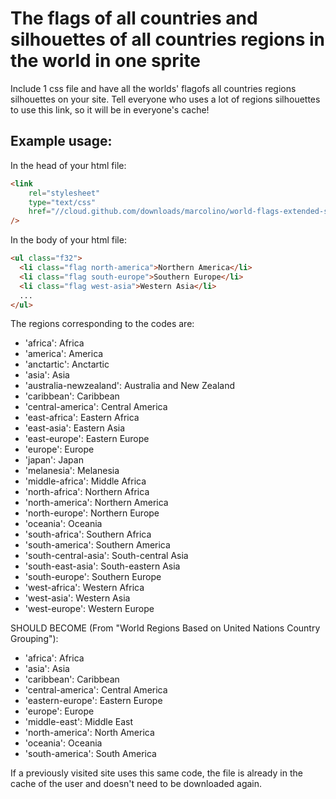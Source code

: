 # The flags of all countries and silhouettes of all countries regions in the world in one sprite

Include 1 css file and have all the worlds' flagofs all countries regions silhouettes on your site. Tell everyone who uses a lot of regions silhouettes to use this link, so it will be in everyone's cache!

## Example usage:

In the head of your html file:

```html
<link
    rel="stylesheet"
    type="text/css"
    href="//cloud.github.com/downloads/marcolino/world-flags-extended-sprite/flags32.css"
/>
```

In the body of your html file:

```html
<ul class="f32">
  <li class="flag north-america">Northern America</li>
  <li class="flag south-europe">Southern Europe</li>
  <li class="flag west-asia">Western Asia</li>
  ...
</ul>
```

The regions corresponding to the codes are:

- 'africa':               Africa
- 'america':              America
- 'anctartic':            Anctartic
- 'asia':                 Asia
- 'australia-newzealand': Australia and New Zealand
- 'caribbean':            Caribbean
- 'central-america':      Central America
- 'east-africa':          Eastern Africa
- 'east-asia':            Eastern Asia
- 'east-europe':          Eastern Europe
- 'europe':               Europe
- 'japan':                Japan
- 'melanesia':            Melanesia
- 'middle-africa':        Middle Africa
- 'north-africa':         Northern Africa
- 'north-america':        Northern America
- 'north-europe':         Northern Europe
- 'oceania':              Oceania
- 'south-africa':         Southern Africa
- 'south-america':        Southern America
- 'south-central-asia':   South-central Asia
- 'south-east-asia':      South-eastern Asia
- 'south-europe':         Southern Europe
- 'west-africa':          Western Africa
- 'west-asia':            Western Asia
- 'west-europe':          Western Europe

SHOULD BECOME (From "World Regions Based on United Nations Country Grouping"):

  - 'africa':             Africa
  - 'asia':               Asia
  - 'caribbean':          Caribbean
  - 'central-america':    Central America
  - 'eastern-europe':     Eastern Europe
  - 'europe':             Europe
  - 'middle-east':        Middle East
  - 'north-america':      North America
  - 'oceania':            Oceania
  - 'south-america':      South America


If a previously visited site uses this same code, the file is already in the cache of the user and doesn't need to be downloaded again.

